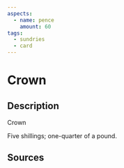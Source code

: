 ```yaml
---
aspects:
  - name: pence
    amount: 60
tags:
  - sundries
  - card
---
```

# Crown
## Description
Crown

Five shillings; one-quarter of a pound.
## Sources

